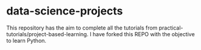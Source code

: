 # data-science-projects
This repository has the aim to complete all the tutorials from practical-tutorials/project-based-learning. I have forked this REPO with the objective to learn Python.
